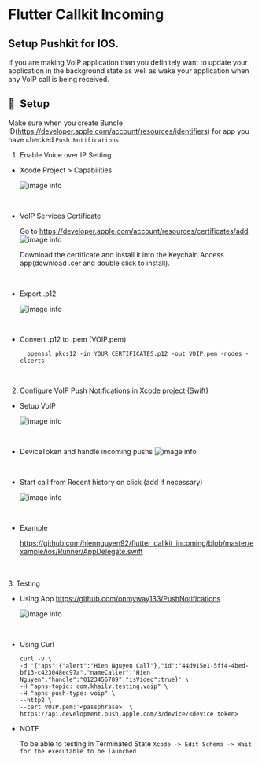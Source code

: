 # Flutter Callkit Incoming

## Setup Pushkit for IOS.

If you are making VoIP application than you definitely want to update your application in the background state as well as wake your application when any VoIP call is being received.

## 🚀&nbsp; Setup


Make sure when you create Bundle ID(https://developer.apple.com/account/resources/identifiers) for app you have checked `Push Notifications`


1. Enable Voice over IP Setting
  * Xcode Project > Capabilities

    ![image info](https://raw.githubusercontent.com/hiennguyen92/flutter_callkit_incoming/master/images/Setting.png)

  <br>

  * VoIP Services Certificate

    Go to https://developer.apple.com/account/resources/certificates/add
    ![image info](https://raw.githubusercontent.com/hiennguyen92/flutter_callkit_incoming/master/images/VoIPServicesCertificate.png)

    Download the certificate and install it into the Keychain Access app(download .cer and double click to install).

  <br>
    
  * Export .p12

    ![image info](https://raw.githubusercontent.com/hiennguyen92/flutter_callkit_incoming/master/images/KeychainAccess.png)

  <br>
    
  * Convert .p12 to .pem (VOIP.pem)

    ```console
      openssl pkcs12 -in YOUR_CERTIFICATES.p12 -out VOIP.pem -nodes -clcerts
    ```
<br>

2. Configure VoIP Push Notifications in Xcode project (Swift)

* Setup VoIP

  ![image info](https://raw.githubusercontent.com/hiennguyen92/flutter_callkit_incoming/master/images/Xcode-S1.png)

<br>

* DeviceToken and handle incoming pushs
  ![image info](https://raw.githubusercontent.com/hiennguyen92/flutter_callkit_incoming/master/images/Xcode-S2.png)

<br>

* Start call from Recent history on click (add if necessary)

  ![image info](https://raw.githubusercontent.com/hiennguyen92/flutter_callkit_incoming/master/images/Xcode-S3.png)

<br>

* Example

  https://github.com/hiennguyen92/flutter_callkit_incoming/blob/master/example/ios/Runner/AppDelegate.swift
<br>
<br>
3. Testing

  * Using App
    https://github.com/onmyway133/PushNotifications

    ![image info](https://raw.githubusercontent.com/hiennguyen92/flutter_callkit_incoming/master/images/TestingApp.png)

<br>

  * Using Curl
    ```
    curl -v \
    -d '{"aps":{"alert":"Hien Nguyen Call"},"id":"44d915e1-5ff4-4bed-bf13-c423048ec97a","nameCaller":"Hien Nguyen","handle":"0123456789","isVideo":true}' \
    -H "apns-topic: com.khailv.testing.voip" \
    -H "apns-push-type: voip" \
    --http2 \
    --cert VOIP.pem:'<passphrase>' \
    https://api.development.push.apple.com/3/device/<device token>
    ```

  * NOTE

    To be able to testing in Terminated State
    `Xcode -> Edit Schema -> Wait for the executable to be launched`

